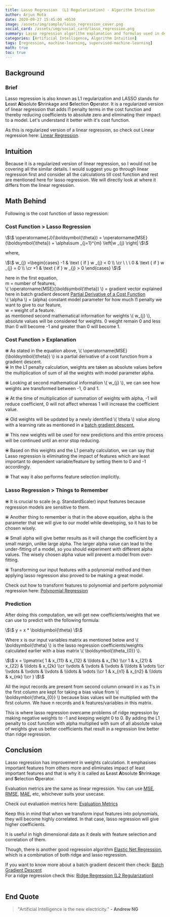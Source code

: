 ```yaml
---
title: Lasso Regression  (L1 Regularization) - Algorithm Intuition
author: Arjun Mota
date: 2020-09-27 15:45:00 +0530
image: /assets/img/sample/lasso_regression_cover.png
social_card: /assets/img/social_card/lasso_regression.png
summary: Lasso regression algorithm explanation and formulas used in development.
categories: [Artificial Intelligence, Algorithm Intuition]
tags: [regression, machine-learning, supervised-machine-learning]
math: true
toc: true
---
```


## Background

### Brief

Lasso regression is also known as L1 regularization and LASSO stands for <b>L</b>east <b>A</b>bsolute <b>S</b>hrinkage and <b>S</b>election <b>O</b>perator. It is a regularized version of linear regression that adds l1 penalty terms in the cost function and thereby reducing coefficients to absolute zero and eliminating their impact to a model. Let's understand it better with it's cost function.

As this is regularized version of a linear regression, so check out Linear regression here: <a href="/posts/linear-regression/">Linear Regression</a>.

## Intuition

Because it is a regularized version of linear regression, so I would not be covering all the similar details. I would suggest you go through linear regression first and consider all the calculations till cost function and rest are mentioned here for lasso regression. We will directly look at where it differs from the linear regression.<br/>

## Math Behind

Following is the cost function of lasso regression:

### Cost Function > Lasso Regression

<span class="centered_equation">
\$\$
\operatorname{J}(\boldsymbol{\theta}) = \operatorname{MSE}(\boldsymbol{\theta})  + \alpha\sum _{j=1}^{m} \left|w _{j} \right|
\$\$
</span>

where,<br/>

<span class="centered_equation">
\$\$
w_{j} =\begin{cases}
-1 & \text { if } w _{j} < 0 \\ \cr
\ \ \ 0 & \text { if } w _{j} = 0 \\ \cr
+1 & \text { if } w _{j} > 0
\end{cases}
\$\$
</span>

here in the first equation, <br/>
<span class="equation_variables">m</span> = number of features,<br/>
<span class="equation_variables">\\( \operatorname{MSE}(\boldsymbol{\theta}) \\)</span> = gradient vector explained here in batch gradient descent <a href="/posts/batch-gradient-descent/#math-behind">Partial Derivative of a Cost Function</a><br/>
<span class="inline_equation">\\( \alpha \\)</span> = (alpha) constant model parameter for how much l1 penalty we want to give to our feature,<br/>
<span class="equation_variables">w</span> = weight of a feature.<br/>
as mentioned second mathematical information for weights <span class="inline_equation">\\( w_{j} \\)</span>, absolute values will be considered for weights. 0 weight remain 0 and less than 0 will become -1 and greater than 0 will become 1.<br/>


### Cost Function > Explanation

⦿ As stated in the equation above, <span class="equation_variables">\\( \operatorname{MSE}(\boldsymbol{\theta}) \\)</span> is a partial derivative of a cost function from a gradient descent.<br/>
⦿ In the L1 penalty calculation, weights are taken as absolute values before the multiplication of sum of all the weights with model parameter alpha.<br/>

⦿ Looking at second mathematical information <span class="inline_equation">\\( w_{j} \\)</span>, we can see how weights are transformed between -1, 0 and 1.<br/>

⦿ At the time of multiplication of summation of weights with alpha, -1 will reduce coefficient, 0 will not affect whereas 1 will increase the coefficient value.<br/>

⦿ Old weights will be updated by a newly identified <span class="equation_variables">\\( \theta  \\)</span> value along with a learning rate as mentioned in a <a href="/posts/batch-gradient-descent/">batch gradient descent.</a>

⦿ This new weights will be used for new predictions and this entire process will be continued until an error stop reducing.

⦿ Based on this weights and the L1 penalty calculation, we can say that Lasso regression is eliminating the impact of features which are least important to dependent variable/feature by setting them to 0 and -1 accordingly.<br/>

⦿ That way it also performs feature selection implicitly.<br/>


### Lasso Regression > Things to Remember

⦿ It is crucial to scale (e.g. StandardScaler) input features because regression models are sensitive to them. <br/>

⦿ Another thing to remember is that in the above equation, alpha is the parameter that we will give to our model while developing, so it has to be chosen wisely.<br/>

⦿ Small alpha will give better results as it will change the coefficient by a small margin, unlike large alpha. The larger alpha value can lead to the under-fitting of a model, so you should experiment with different alpha values. The wisely chosen alpha value will prevent a model from over-fitting.<br/>

⦿ Transforming our input features with a polynomial method and then applying lasso regression also proved to be making a great model.<br/>

Check out how to transform features to polynomial and perform polynomial regression here: <a href="/posts/polynomial-regression">Polynomial Regression</a><br/>


### Prediction

After doing this computation, we will get new coefficients/weights that we can use to predict with the following formula:<br/>

<span class="centered_equation">
\$\$
y = x * \boldsymbol{\theta}
\$\$
</span>

Where x is our input variables matrix as mentioned below and <span class="equation_variables">\\( \boldsymbol{\theta} \\)</span> is the lasso regression coefficients/weights  calculated earlier with a bias matrix <span class="equation_variables">\\( \boldsymbol{\theta_{0}} \\)</span>.<br/>

<span class="centered_equation">
\$\$ x = \\pmatrix{
1 & x_{11} & x_{12} & \\ldots & x_{1k} \\cr
1 & x_{21} & x_{22} & \\ldots & x_{2k} \\cr
\\vdots & \\vdots & \\vdots & \\ldots & \vdots \\cr
\\vdots & \\vdots & \\vdots & \\ldots & \vdots \\cr
1 & x_{n1} & x_{n2} & \\ldots & x_{nk} \\cr
} \$\$
</span>

All the input records are present from second column onward in x as 1's in the first column are kept for taking a bias value from <span class="equation_variables">\\( \boldsymbol{\theta_{0}} \\)</span> because bias values will be multiplied with the first column. We have n records and k features/variables in this matrix.

This is where lasso regression overcame problems of ridge regression by making negative weights to -1 and keeping weight 0 to 0. By adding the L1 penalty to cost function with alpha multiplied with sum of all absolute value of weights give us better coefficients that result in a regression line better than ridge regression.<br/>

## Conclusion

Lasso regression has improvement in weights calculation. It emphasises important features from others more and eliminates impact of least important features and that is why it is called as <b>L</b>east <b>A</b>bsolute <b>S</b>hrinkage and <b>S</b>election <b>O</b>perator.<br/>

Evaluation metrics are the same as linear regression. You can use <a href="/posts/mean-squared-error/">MSE</a>, <a href="/posts/root-mean-squared-error/">RMSE</a>, <a href="/posts/mean-absolute-error/">MAE</a>, etc, whichever suits your usecase.<br/>

Check out evaluation metrics here: <a href="/categories/evaluation-metrics/">Evaluation Metrics</a><br/>

Keep this in mind that when we transform input features into polynomials, they will become highly correlated. In that case, lasso regression will give higher coefficients.<br/>

It is useful in high dimensional data as it deals with feature selection and correlation of them.<br/>

Though, there is another good regression algorithm <a href="/posts/elastic-net-regression/">Elastic Net Regression</a>, which is a combination of both ridge and lasso regression.<br/>

If you want to know more about a batch gradient descent then check: <a href="/posts/batch-gradient-descent/">Batch Gradient Descent</a> <br/>
For a ridge regression check this: <a href="/posts/ridge-regression/">Ridge Regression (L2 Regularization)</a><br/><br/>

## End Quote

> "Artificial Intelligence is the new electricity." <b> - Andrew NG</b>